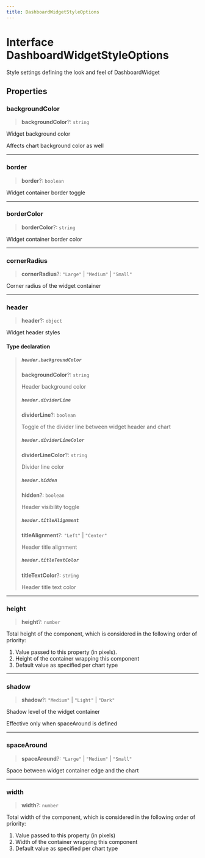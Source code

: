 ```yaml
---
title: DashboardWidgetStyleOptions
---
```


# Interface DashboardWidgetStyleOptions

Style settings defining the look and feel of DashboardWidget

## Properties

### backgroundColor

> **backgroundColor**?: `string`

Widget background color

Affects chart background color as well

***

### border

> **border**?: `boolean`

Widget container border toggle

***

### borderColor

> **borderColor**?: `string`

Widget container border color

***

### cornerRadius

> **cornerRadius**?: `"Large"` \| `"Medium"` \| `"Small"`

Corner radius of the widget container

***

### header

> **header**?: `object`

Widget header styles

#### Type declaration

> ##### `header.backgroundColor`
>
> **backgroundColor**?: `string`
>
> Header background color
>
> ##### `header.dividerLine`
>
> **dividerLine**?: `boolean`
>
> Toggle of the divider line between widget header and chart
>
> ##### `header.dividerLineColor`
>
> **dividerLineColor**?: `string`
>
> Divider line color
>
> ##### `header.hidden`
>
> **hidden**?: `boolean`
>
> Header visibility toggle
>
> ##### `header.titleAlignment`
>
> **titleAlignment**?: `"Left"` \| `"Center"`
>
> Header title alignment
>
> ##### `header.titleTextColor`
>
> **titleTextColor**?: `string`
>
> Header title text color
>
>

***

### height

> **height**?: `number`

Total height of the component, which is considered in the following order of priority:

1. Value passed to this property (in pixels).
2. Height of the container wrapping this component
3. Default value as specified per chart type

***

### shadow

> **shadow**?: `"Medium"` \| `"Light"` \| `"Dark"`

Shadow level of the widget container

Effective only when spaceAround is defined

***

### spaceAround

> **spaceAround**?: `"Large"` \| `"Medium"` \| `"Small"`

Space between widget container edge and the chart

***

### width

> **width**?: `number`

Total width of the component, which is considered in the following order of priority:

1. Value passed to this property (in pixels)
2. Width of the container wrapping this component
3. Default value as specified per chart type
